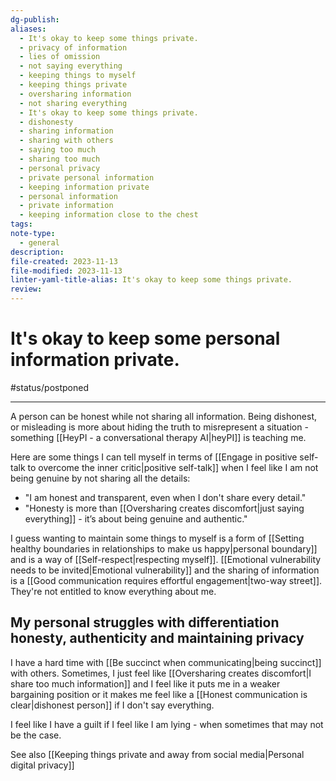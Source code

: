 ```yaml
---
dg-publish: 
aliases:
  - It's okay to keep some things private.
  - privacy of information
  - lies of omission
  - not saying everything
  - keeping things to myself
  - keeping things private
  - oversharing information
  - not sharing everything
  - It's okay to keep some things private.
  - dishonesty
  - sharing information
  - sharing with others
  - saying too much
  - sharing too much
  - personal privacy
  - private personal information
  - keeping information private
  - personal information
  - private information
  - keeping information close to the chest
tags: 
note-type:
  - general
description: 
file-created: 2023-11-13
file-modified: 2023-11-13
linter-yaml-title-alias: It's okay to keep some things private.
review:
---
```


# It's okay to keep some personal information private.

#status/postponed 

---

A person can be honest while not sharing all information. Being dishonest, or misleading is more about hiding the truth to misrepresent a situation - something [[HeyPI - a conversational therapy AI|heyPI]] is teaching me.

Here are some things I can tell myself in terms of [[Engage in positive self-talk to overcome the inner critic|positive self-talk]] when I feel like I am not being genuine by not sharing all the details:
- "I am honest and transparent, even when I don't share every detail."
- "Honesty is more than [[Oversharing creates discomfort|just saying everything]] - it’s about being genuine and authentic."

I guess wanting to maintain some things to myself is a form of [[Setting healthy boundaries in relationships to make us happy|personal boundary]] and is a way of [[Self-respect|respecting myself]]. [[Emotional vulnerability needs to be invited|Emotional vulnerability]] and the sharing of information is a [[Good communication requires effortful engagement|two-way street]]. They're not entitled to know everything about me.

## My personal struggles with differentiation honesty, authenticity and maintaining privacy

I have a hard time with [[Be succinct when communicating|being succinct]] with others. Sometimes, I just feel like [[Oversharing creates discomfort|I share too much information]] and I feel like it puts me in a weaker bargaining position or it makes me feel like a [[Honest communication is clear|dishonest person]] if I don't say everything.

I feel like I have a guilt if I feel like I am lying - when sometimes that may not be the case.

See also [[Keeping things private and away from social media|Personal digital privacy]]
